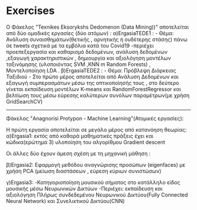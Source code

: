 # Exercises

Ο Φάκελος "Texnikes Eksorykshs Dedomenon (Data Mining))" αποτελείται από δύο ομαδικές εργασίες (δύο ατόμων) :
α)ErgasiaTEDE1 :
      - Θέμα: Ανάλυση συναισθημάτων(θετικής , αρνητικής ή ουδέτερης στάσης) πάνω σε tweets σχετικά με τα εμβόλια κατά του Covid19
      -περιέχει προεπεξεργασία και καθαρισμό δεδομένων, ανάλυση δεδομένων ,εξαγωγή χαρακτηριστικών , δημιουργία και αξιολόγηση μοντέλων ταξινόμησης (υλοποιόντας SVM ,KNN m Random          Forests) , Μοντελοποίηση LDA . 
β)ErgasiaTEDE2 : 
      - Θέμα: Πρόβλεψη Διάρκειας Ταξιδιού 
      - Στο πρώτο μέρος αποτελείται από Ανάλυση Δεδομένων και εξαγωγή συμπερασμάτων μέσω της οπτικοποίησής τους , στο δεύτερο γίνεται εκπαίδευση μοντέλων K-means        και RandomForestRegressor και βελτίωση τους μέσω εύρεσης καλύτερων συνόλων παραμέτρων(με χρήση GridSearchCV)

_______________________________________________________________

Φάκελος "Anagnorisi Protypon - Machine Learning"(Ατομικές εργασίες):

Η πρώτη εργασία αποτελείται σε μεγάλο μέρος από κατανόηση θεωρίας: 
α)Ergasia1: εκτός από καθαρά μαθηματικές πράξεις έχει και κώδικα(ερώτημα 3) υλοποίηση του αλγορίθμου Gradient descent

Οι άλλες δύο έχουν άμεση σχέση με τη μηχανική μάθηση  :

β)Ergasia2: Εφαρμογή μεθόδου αναγνώρισης προσώπων (eigenfaces) με χρήση PCA (μείωση διαστάσεων , εύρεση κύριων συνιστώσων)

γ)Ergasia3: 
      -Κατηγοριοποίηση μουσικού σήματος στο κατάλληλο είδος μουσικής μέσω Νευρωνικών Δικτύων 
      -Περιέχει: εκπαίδευση και αξιολόγηση Πλήρως συνδεδεμένου Νευρωνικού Δικτύου(Fully Connected Neural Network) και Συνελικτικού Δικτύου(CNN)
            
